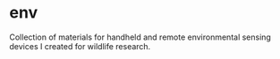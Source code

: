 # env
Collection of materials for handheld and remote environmental sensing devices I created for wildlife research. 
